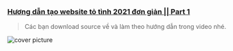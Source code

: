 ### [Hương dẫn tạo website tỏ tình 2021 đơn giản || Part 1](https://youtu.be)
> Các bạn download source về và làm theo hướng dẫn trong video nhé.


![cover picture](/img/totinh2021-part1.jpg)
